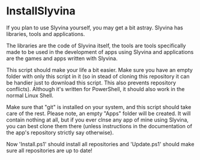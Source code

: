 # InstallSlyvina


If you plan to use Slyvina yourself, you may get a bit astray.
Slyvina has libraries, tools and applications.

The libraries are the code of Slyvina itself, the tools are tools specifically made to be used in the development of apps using Slyvina and applications are the games and apps written with Slyvina.

This script should make your life a bit easier. Make sure you have an empty folder with only this script in it (so in stead of cloning this repository it can be handier just to download this script. This also prevents repository conflicts). Although it's written for PowerShell, it should also work in the normal Linux Shell.

Make sure that "git" is installed on your system, and this script should take care of the rest. Please note, an empty "Apps" folder will be created. It will contain nothing at all, but if you ever clnse any app of mine using Slyvina, you can best clone them there (unless instructions in the documentation of the app's repository strictly say otherwise). 

Now 'Install.ps1' should install all repositories and 'Update.ps1' should make sure all repositories are up to date!
